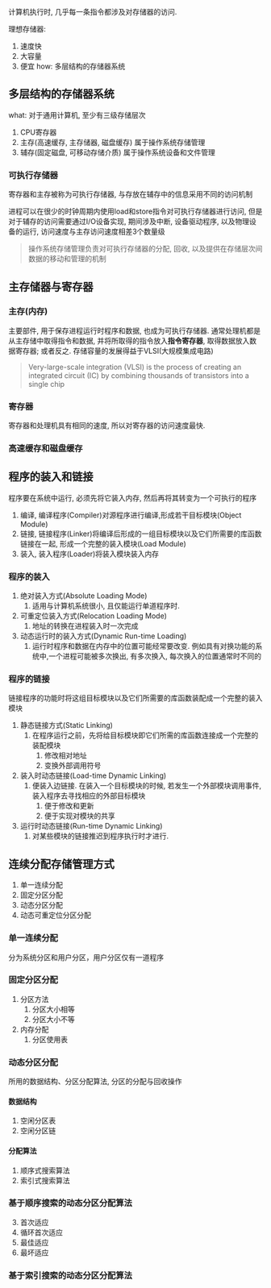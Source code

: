 计算机执行时, 几乎每一条指令都涉及对存储器的访问.

理想存储器:
1. 速度快
2. 大容量
3. 便宜
how: 多层结构的存储器系统

## 多层结构的存储器系统
what:
对于通用计算机, 至少有三级存储层次
1. CPU寄存器
2. 主存(高速缓存, 主存储器, 磁盘缓存) 属于操作系统存储管理
3. 辅存(固定磁盘, 可移动存储介质) 属于操作系统设备和文件管理



### 可执行存储器
寄存器和主存被称为可执行存储器, 与存放在辅存中的信息采用不同的访问机制

进程可以在很少的时钟周期内使用load和store指令对可执行存储器进行访问, 但是对于辅存的访问需要通过I/O设备实现, 期间涉及中断, 设备驱动程序, 以及物理设备的运行, 访问速度与主存访问速度相差3个数量级

> 操作系统存储管理负责对可执行存储器的分配, 回收, 以及提供在存储层次间数据的移动和管理的机制


## 主存储器与寄存器
### 主存(内存)
主要部件, 用于保存进程运行时程序和数据, 也成为可执行存储器. 通常处理机都是从主存储中取得指令和数据, 并将所取得的指令放入**指令寄存器**, 取得数据放入数据寄存器; 或者反之. 
存储容量的发展得益于VLSI(大规模集成电路)
> Very-large-scale integration (VLSI) is the process of creating an integrated circuit (IC) by combining thousands of transistors into a single chip

### 寄存器
寄存器和处理机具有相同的速度, 所以对寄存器的访问速度最快.

### 高速缓存和磁盘缓存

## 程序的装入和链接
程序要在系统中运行, 必须先将它装入内存, 然后再将其转变为一个可执行的程序
1. 编译, 编译程序(Compiler)对源程序进行编译,形成若干目标模块(Object Module)
2. 链接, 链接程序(Linker)将编译后形成的一组目标模块以及它们所需要的库函数链接在一起, 形成一个完整的装入模块(Load Module)
3. 装入, 装入程序(Loader)将装入模块装入内存

### 程序的装入
1. 绝对装入方式(Absolute Loading Mode)
   1. 适用与计算机系统很小, 且仅能运行单道程序时.
2. 可重定位装入方式(Relocation Loading Mode)
   1. 地址的转换在进程装入时一次完成
3. 动态运行时的装入方式(Dynamic Run-time Loading)
   1. 运行时程序和数据在内存中的位置可能经常要改变. 例如具有对换功能的系统中,一个进程可能被多次换出, 有多次换入, 每次换入的位置通常时不同的

### 程序的链接
链接程序的功能时将这组目标模块以及它们所需要的库函数装配成一个完整的装入模块

1. 静态链接方式(Static Linking)
   1. 在程序运行之前，先将给目标模块即它们所需的库函数连接成一个完整的装配模块
      1. 修改相对地址
      2. 变换外部调用符号
2. 装入时动态链接(Load-time Dynamic Linking)
   1. 便装入边链接. 在装入一个目标模块的时候, 若发生一个外部模块调用事件, 装入程序去寻找相应的外部目标模块
      1. 便于修改和更新
      2. 便于实现对模块的共享
3. 运行时动态链接(Run-time Dynamic Linking)
   1. 对某些模块的链接推迟到程序执行时才进行.

## 连续分配存储管理方式
1. 单一连续分配
2. 固定分区分配
3. 动态分区分配
4. 动态可重定位分区分配

### 单一连续分配
分为系统分区和用户分区，用户分区仅有一道程序

### 固定分区分配
1. 分区方法
   1. 分区大小相等
   2. 分区大小不等
2. 内存分配
   1. 分区使用表

### 动态分区分配
所用的数据结构、分区分配算法, 分区的分配与回收操作

#### 数据结构
1. 空闲分区表
2. 空闲分区链

#### 分配算法
1. 顺序式搜索算法
2. 索引式搜索算法

### 基于顺序搜索的动态分区分配算法
3. 首次适应
4. 循环首次适应
5. 最佳适应
6. 最坏适应


### 基于索引搜索的动态分区分配算法
